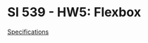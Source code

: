 # SI 539 - HW5: Flexbox

[Specifications](https://docs.google.com/document/d/1dbzydcT4KWy5wTjkr_sRQPWvk6SKGVEBnSE-gxhF5nI/edit?usp=sharing)
